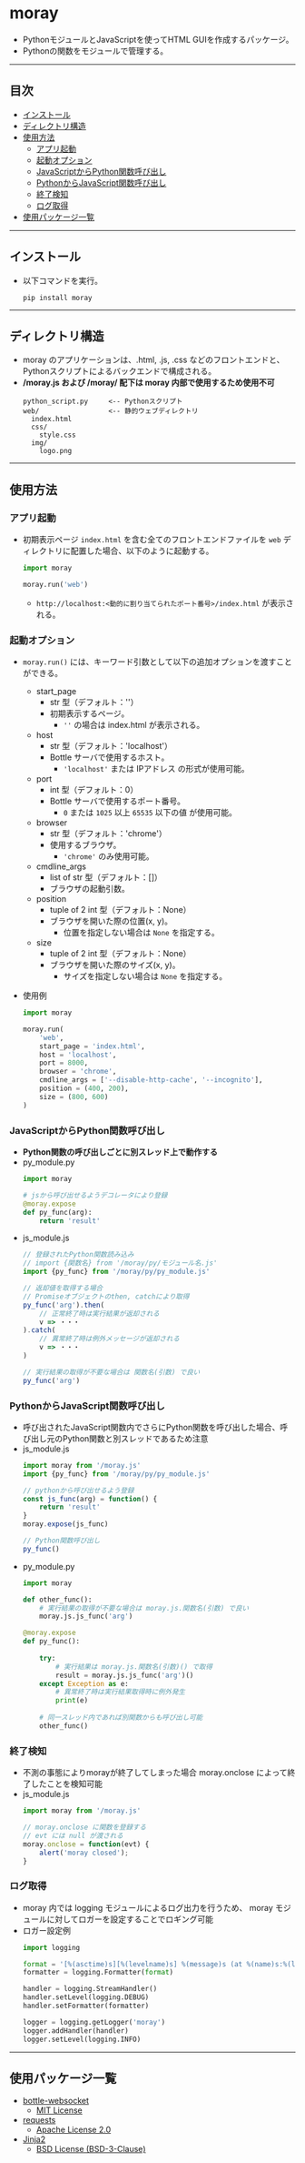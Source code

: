 # moray
- PythonモジュールとJavaScriptを使ってHTML GUIを作成するパッケージ。
- Pythonの関数をモジュールで管理する。

***
## 目次
- [インストール](#インストール)
- [ディレクトリ構造](#ディレクトリ構造)
- [使用方法](#使用方法)
  - [アプリ起動](#アプリ起動)
  - [起動オプション](#起動オプション)
  - [JavaScriptからPython関数呼び出し](#javascriptからpython関数呼び出し)
  - [PythonからJavaScript関数呼び出し](#pythonからjavascript関数呼び出し)
  - [終了検知](#終了検知)
  - [ログ取得](#ログ取得)
- [使用パッケージ一覧](#使用パッケージ一覧)

***
## インストール
- 以下コマンドを実行。
  ```
  pip install moray
  ```

***
## ディレクトリ構造
- moray のアプリケーションは、.html, .js, .css などのフロントエンドと、Pythonスクリプトによるバックエンドで構成される。
- **/moray.js および /moray/ 配下は moray 内部で使用するため使用不可**
  ```
  python_script.py     <-- Pythonスクリプト
  web/                 <-- 静的ウェブディレクトリ
    index.html
    css/
      style.css
    img/
      logo.png
  ```

***
## 使用方法
### アプリ起動
- 初期表示ページ `index.html` を含む全てのフロントエンドファイルを `web` ディレクトリに配置した場合、以下のように起動する。
  ``` python
  import moray
  
  moray.run('web')
  ```
    - `http://localhost:<動的に割り当てられたポート番号>/index.html` が表示される。

### 起動オプション
- `moray.run()` には、キーワード引数として以下の追加オプションを渡すことができる。
  - start_page
    - str 型（デフォルト：''）
    - 初期表示するページ。
      - `''` の場合は index.html が表示される。
  - host
    - str 型（デフォルト：'localhost'）
    - Bottle サーバで使用するホスト。
      - `'localhost'` または IPアドレス の形式が使用可能。
  - port
    - int 型（デフォルト：0）
    - Bottle サーバで使用するポート番号。
      -  `0` または `1025` 以上 `65535` 以下の値 が使用可能。
  - browser
    - str 型（デフォルト：'chrome'）
    - 使用するブラウザ。
      - `'chrome'` のみ使用可能。
  - cmdline_args
    - list of str 型（デフォルト：[]）
    - ブラウザの起動引数。
  - position
    - tuple of 2 int 型（デフォルト：None）
    - ブラウザを開いた際の位置(x, y)。
      - 位置を指定しない場合は `None` を指定する。
  - size
    - tuple of 2 int 型（デフォルト：None）
    - ブラウザを開いた際のサイズ(x, y)。
      - サイズを指定しない場合は `None` を指定する。

- 使用例
  ``` python
  import moray
  
  moray.run(
      'web',
      start_page = 'index.html',
      host = 'localhost',
      port = 8000,
      browser = 'chrome',
      cmdline_args = ['--disable-http-cache', '--incognito'],
      position = (400, 200),
      size = (800, 600)
  )
  ```

### JavaScriptからPython関数呼び出し
- **Python関数の呼び出しごとに別スレッド上で動作する**
- py_module.py
  ``` python
  import moray
  
  # jsから呼び出せるようデコレータにより登録
  @moray.expose
  def py_func(arg):
      return 'result'
  ```
- js_module.js
  ``` javascript
  // 登録されたPython関数読み込み
  // import {関数名} from '/moray/py/モジュール名.js'
  import {py_func} from '/moray/py/py_module.js'
  
  // 返却値を取得する場合
  // Promiseオブジェクトのthen, catchにより取得
  py_func('arg').then(
      // 正常終了時は実行結果が返却される
      v => ・・・
  ).catch(
      // 異常終了時は例外メッセージが返却される
      v => ・・・
  )

  // 実行結果の取得が不要な場合は 関数名(引数) で良い
  py_func('arg')
  ```

### PythonからJavaScript関数呼び出し
- 呼び出されたJavaScript関数内でさらにPython関数を呼び出した場合、呼び出し元のPython関数と別スレッドであるため注意
- js_module.js
  ``` javascript
  import moray from '/moray.js'
  import {py_func} from '/moray/py/py_module.js'
  
  // pythonから呼び出せるよう登録
  const js_func(arg) = function() {
      return 'result'
  }
  moray.expose(js_func)
  
  // Python関数呼び出し
  py_func()
  ```
- py_module.py
  ``` python
  import moray
  
  def other_func():
      # 実行結果の取得が不要な場合は moray.js.関数名(引数) で良い
      moray.js.js_func('arg')
  
  @moray.expose
  def py_func():
      
      try:
          # 実行結果は moray.js.関数名(引数)() で取得
          result = moray.js.js_func('arg')()
      except Exception as e:
          # 異常終了時は実行結果取得時に例外発生
          print(e)
      
      # 同一スレッド内であれば別関数からも呼び出し可能
      other_func()
  ```

### 終了検知
- 不測の事態によりmorayが終了してしまった場合 moray.onclose によって終了したことを検知可能
- js_module.js
  ``` javascript
  import moray from '/moray.js'
  
  // moray.onclose に関数を登録する
  // evt には null が渡される
  moray.onclose = function(evt) {
      alert('moray closed');
  }
  ```

### ログ取得
- moray 内では logging モジュールによるログ出力を行うため、 moray モジュールに対してロガーを設定することでロギング可能
- ロガー設定例
  ``` python
  import logging
  
  format = '[%(asctime)s][%(levelname)s] %(message)s (at %(name)s:%(lineno)s)'
  formatter = logging.Formatter(format)
  
  handler = logging.StreamHandler()
  handler.setLevel(logging.DEBUG)
  handler.setFormatter(formatter)
  
  logger = logging.getLogger('moray')
  logger.addHandler(handler)
  logger.setLevel(logging.INFO)
  ```

***
## 使用パッケージ一覧
- [bottle-websocket](https://pypi.org/project/bottle-websocket/)
  - [MIT License](https://github.com/zeekay/bottle-websocket/blob/master/LICENSE)
- [requests](https://pypi.org/project/requests/)
  - [Apache License 2.0](https://github.com/psf/requests/blob/main/LICENSE)
- [Jinja2](https://pypi.org/project/Jinja2/)
  - [BSD License (BSD-3-Clause)](https://github.com/pallets/jinja/blob/main/LICENSE.rst)
